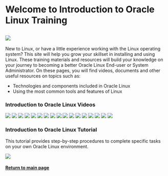 
# Welcome to Introduction to Oracle Linux Training
![](../common/images/IntroOL.png)
---
New to Linux, or have a little experience working with the Linux operating system?
This site will help you grow your skillset in installing and using Linux. These training materials and resources will build your knowledge on your journey to becoming a better Oracle Linux End-user or System Administrator.
On these pages, you will find videos, documents and other useful resources on topics such as:

- Technologies and components included in Oracle Linux 
- Using the most common tools and features of Linux

### Introduction to Oracle Linux Videos
[![](../common/images/why_tmp.png)](https://youtu.be/GzON3q8S00Y)
[![](../common/images/intro_install_tmp.png)](https://youtu.be/dvvP4wpsAQI)
[![](../common/images/shell_tmp.png)](https://youtu.be/QQSI_901fUU)
[![](../common/images/files_tmp.png)](https://youtu.be/Eo6zhlFHDXE)
[![](../common/images/intro_vim_tmp.png)](https://youtu.be/5xKldV3knzU)
[![](../common/images/intro_ug_tmp.png)](https://youtu.be/rjY_Z9diSwE)
[![](../common/images/perm_tmp.png)](https://youtu.be/Ce5gXQlw_o4)
[![](../common/images/software_tmp.png)](https://youtu.be/QiiVUyUxIc8)
[![](../common/images/intro_net_tmp.png)](https://youtu.be/V6HT5lXo4g0)
[![](../common/images/remote_tmp.png)](https://youtu.be/ednoES-3JfU)
[![](../common/images/adv_tmp.png)](https://youtu.be/xuLdJ3cQrXo)
[![](../common/images/arch_tmp.png)](https://youtu.be/a0zXGhzPRp8)
[![](../common/images/processes_tmp.png)](https://youtu.be/wMaWGV2yqtY)
[![](../common/images/intro_oci_tmp.png)](https://youtu.be/APTzx_7azmA)
[![](../common/images/work_env_tmp.png)](https://youtu.be/kdpfqiAp8BA)
[![](../common/images/tools_tmp.png)](https://youtu.be/ZXO4hqoO52o)
[![](../common/images/script_tmp.png)](https://youtu.be/d6ktKrOOkZs)

### Introduction to Oracle Linux Tutorial
This tutorial provides step-by-step procedures to complete specific tasks on your own Oracle Linux environment.

[![](../common/images/Intro_tut.png)](https://docs.oracle.com/en/learn/shell-commands-intro-to-oracle-linux/index.html)

#### [Return to main page](../README.md)
